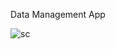 Data Management App

![sc](https://user-images.githubusercontent.com/98381997/187355918-5c362123-662b-4fb6-bb0d-6b9a616f7bfe.jpg)
